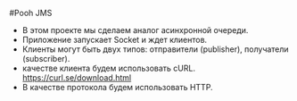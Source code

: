 
#Pooh JMS

* В этом проекте мы сделаем аналог асинхронной очереди.
* Приложение запускает Socket и ждет клиентов.
* Клиенты могут быть двух типов: отправители (publisher), получатели (subscriber).
* качестве клиента будем использовать cURL. https://curl.se/download.html
* В качестве протокола будем использовать HTTP. 